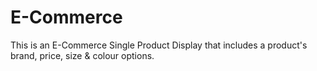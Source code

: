# E-Commerce

This is an E-Commerce Single Product Display that includes a product's brand, price, size & colour options.
